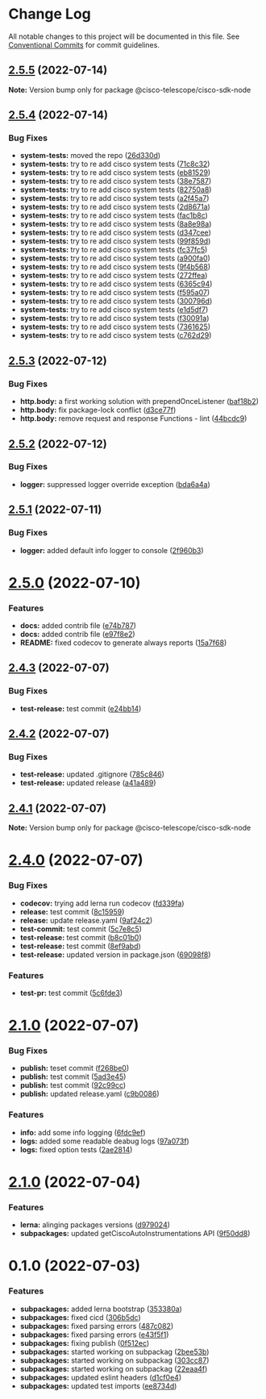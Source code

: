 # Change Log

All notable changes to this project will be documented in this file.
See [Conventional Commits](https://conventionalcommits.org) for commit guidelines.

## [2.5.5](https://github.com/cisco-open/otel-js/compare/@cisco-telescope/cisco-sdk-node@2.5.4...@cisco-telescope/cisco-sdk-node@2.5.5) (2022-07-14)

**Note:** Version bump only for package @cisco-telescope/cisco-sdk-node





## [2.5.4](https://github.com/cisco-open/otel-js/compare/@cisco-telescope/cisco-sdk-node@2.5.3...@cisco-telescope/cisco-sdk-node@2.5.4) (2022-07-14)


### Bug Fixes

* **system-tests:** moved the repo ([26d330d](https://github.com/cisco-open/otel-js/commit/26d330db4ebc947afb178a7e61e7f3ffc3c9f191))
* **system-tests:** try to re add cisco system tests ([71c8c32](https://github.com/cisco-open/otel-js/commit/71c8c32b00e27527fd2b30886da2f81e9de11b99))
* **system-tests:** try to re add cisco system tests ([eb81529](https://github.com/cisco-open/otel-js/commit/eb81529457add9fa4b66f2a80ec5cd7445d5830e))
* **system-tests:** try to re add cisco system tests ([38e7587](https://github.com/cisco-open/otel-js/commit/38e75876dcc4bfdb141742145ecbc103aaa4d08b))
* **system-tests:** try to re add cisco system tests ([82750a8](https://github.com/cisco-open/otel-js/commit/82750a80bcfe1733134f8bed9bc214bb0109f238))
* **system-tests:** try to re add cisco system tests ([a2f45a7](https://github.com/cisco-open/otel-js/commit/a2f45a7c391e3d7b9ce28a20335246449f37f554))
* **system-tests:** try to re add cisco system tests ([2d8671a](https://github.com/cisco-open/otel-js/commit/2d8671af50fa598d0ef1cd92a1944a4d2f4ea433))
* **system-tests:** try to re add cisco system tests ([fac1b8c](https://github.com/cisco-open/otel-js/commit/fac1b8c6f141f248f448b4e346481b6919bcf298))
* **system-tests:** try to re add cisco system tests ([8a8e98a](https://github.com/cisco-open/otel-js/commit/8a8e98a1fd56ec010b1457c9ac3e698f803504a7))
* **system-tests:** try to re add cisco system tests ([d347cee](https://github.com/cisco-open/otel-js/commit/d347ceedc26478d6cca12e4c87846b1096a60af9))
* **system-tests:** try to re add cisco system tests ([99f859d](https://github.com/cisco-open/otel-js/commit/99f859d611a1ac4f298fa48bcf79b4e1ec0acf3e))
* **system-tests:** try to re add cisco system tests ([fc37fc5](https://github.com/cisco-open/otel-js/commit/fc37fc582712dd7c4130b3323a04f549b2463b19))
* **system-tests:** try to re add cisco system tests ([a900fa0](https://github.com/cisco-open/otel-js/commit/a900fa079106e43078278917786c99a86faf3c80))
* **system-tests:** try to re add cisco system tests ([9f4b568](https://github.com/cisco-open/otel-js/commit/9f4b568419b91f21db2c3469cdb112744edcdd8a))
* **system-tests:** try to re add cisco system tests ([272ffea](https://github.com/cisco-open/otel-js/commit/272ffea3ab107aa99b193f5a167390af4485c892))
* **system-tests:** try to re add cisco system tests ([6365c94](https://github.com/cisco-open/otel-js/commit/6365c94b3ae47684875d2d4f6a2f4d6788bbb36a))
* **system-tests:** try to re add cisco system tests ([f595a07](https://github.com/cisco-open/otel-js/commit/f595a07f7b6e46aa328ef2037c688f8041d3066f))
* **system-tests:** try to re add cisco system tests ([300796d](https://github.com/cisco-open/otel-js/commit/300796da006c1352698c0f7094267889979d5433))
* **system-tests:** try to re add cisco system tests ([e1d5df7](https://github.com/cisco-open/otel-js/commit/e1d5df7893910ebddc9867f48e7b3c0a455e1901))
* **system-tests:** try to re add cisco system tests ([f30091a](https://github.com/cisco-open/otel-js/commit/f30091a744c83c1f8ee6e55802cbda495cc056a7))
* **system-tests:** try to re add cisco system tests ([7361625](https://github.com/cisco-open/otel-js/commit/7361625f314ca9db9eb55db2a75fdb81cf0c1a21))
* **system-tests:** try to re add cisco system tests ([c762d29](https://github.com/cisco-open/otel-js/commit/c762d29711a7e136a714852a909df8a69373f616))





## [2.5.3](https://github.com/cisco-open/otel-js/compare/@cisco-telescope/cisco-sdk-node@2.5.2...@cisco-telescope/cisco-sdk-node@2.5.3) (2022-07-12)


### Bug Fixes

* **http.body:** a first working solution with prependOnceListener ([baf18b2](https://github.com/cisco-open/otel-js/commit/baf18b2998c4ecf8663feb023011efe90d35694c))
* **http.body:** fix package-lock conflict ([d3ce77f](https://github.com/cisco-open/otel-js/commit/d3ce77f6569a747c740c1170b56bbef434dee3d0))
* **http.body:** remove request and response Functions - lint ([44bcdc9](https://github.com/cisco-open/otel-js/commit/44bcdc982d13125cb2725e1fbacc93acfba1420c))





## [2.5.2](https://github.com/cisco-open/otel-js/compare/@cisco-telescope/cisco-sdk-node@2.5.1...@cisco-telescope/cisco-sdk-node@2.5.2) (2022-07-12)


### Bug Fixes

* **logger:** suppressed logger override exception ([bda6a4a](https://github.com/cisco-open/otel-js/commit/bda6a4a739933d2b68134e75952c8f3a8d5f5b2a))





## [2.5.1](https://github.com/cisco-open/otel-js/compare/@cisco-telescope/cisco-sdk-node@2.5.0...@cisco-telescope/cisco-sdk-node@2.5.1) (2022-07-11)


### Bug Fixes

* **logger:** added default info logger to console ([2f960b3](https://github.com/cisco-open/otel-js/commit/2f960b3b6dc71c18b084088cc5721125ab776594))





# [2.5.0](https://github.com/cisco-open/otel-js/compare/@cisco-telescope/cisco-sdk-node@2.4.3...@cisco-telescope/cisco-sdk-node@2.5.0) (2022-07-10)

### Features

- **docs:** added contrib file ([e74b787](https://github.com/cisco-open/otel-js/commit/e74b787fc508632de6bd45bc1a6ba82485d8352b))
- **docs:** added contrib file ([e97f8e2](https://github.com/cisco-open/otel-js/commit/e97f8e2ce8d8b955a5dd9019ebc68ffa76de2e7a))
- **README:** fixed codecov to generate always reports ([15a7f68](https://github.com/cisco-open/otel-js/commit/15a7f68a909983f625d85b3b276e63816319e982))

## [2.4.3](https://github.com/cisco-open/otel-js/compare/@cisco-telescope/cisco-sdk-node@2.4.2...@cisco-telescope/cisco-sdk-node@2.4.3) (2022-07-07)

### Bug Fixes

- **test-release:** test commit ([e24bb14](https://github.com/cisco-open/otel-js/commit/e24bb14936ce7a21ea0615061e248db1cb7f5a49))

## [2.4.2](https://github.com/cisco-open/otel-js/compare/@cisco-telescope/cisco-sdk-node@2.4.1...@cisco-telescope/cisco-sdk-node@2.4.2) (2022-07-07)

### Bug Fixes

- **test-release:** updated .gitignore ([785c846](https://github.com/cisco-open/otel-js/commit/785c8465be5c1094736c5e360ba023a63d1b37ee))
- **test-release:** updated release ([a41a489](https://github.com/cisco-open/otel-js/commit/a41a48915d6a4703a6a3297f430d731a11c4bc73))

## [2.4.1](https://github.com/cisco-open/otel-js/compare/@cisco-telescope/cisco-sdk-node@2.4.0...@cisco-telescope/cisco-sdk-node@2.4.1) (2022-07-07)

**Note:** Version bump only for package @cisco-telescope/cisco-sdk-node

# [2.4.0](https://github.com/cisco-open/otel-js/compare/@cisco-telescope/cisco-sdk-node@2.1.0...@cisco-telescope/cisco-sdk-node@2.4.0) (2022-07-07)

### Bug Fixes

- **codecov:** trying add lerna run codecov ([fd339fa](https://github.com/cisco-open/otel-js/commit/fd339faf232b4e7dbcf1cbb923f3bb3e63c227cb))
- **release:** test commit ([8c15959](https://github.com/cisco-open/otel-js/commit/8c1595921c92ab4ee4b265c460e0af2c70551c04))
- **release:** update release.yaml ([9af24c2](https://github.com/cisco-open/otel-js/commit/9af24c2b1a5448bf96f66254fadc58461c6d30b7))
- **test-commit:** test commit ([5c7e8c5](https://github.com/cisco-open/otel-js/commit/5c7e8c51260db9c5c9bb32b78915680dcda3f6cf))
- **test-release:** test commit ([b8c01b0](https://github.com/cisco-open/otel-js/commit/b8c01b0e0b4fb8e54828b25192f93beb5054a661))
- **test-release:** test commit ([8ef9abd](https://github.com/cisco-open/otel-js/commit/8ef9abd7edbea5e168dc0876e03ef398a9228c59))
- **test-release:** updated version in package.json ([69098f8](https://github.com/cisco-open/otel-js/commit/69098f88f3fa7b448dd7a1e0f1584c62e4871e96))

### Features

- **test-pr:** test commit ([5c6fde3](https://github.com/cisco-open/otel-js/commit/5c6fde359fbee4bf3562d268d421c2f37230818a))

# [2.1.0](https://github.com/cisco-open/otel-js/compare/@cisco-telescope/cisco-sdk-node@2.0.2...@cisco-telescope/cisco-sdk-node@2.1.0) (2022-07-07)

### Bug Fixes

- **publish:** teset commit ([f268be0](https://github.com/cisco-open/otel-js/commit/f268be055b9b39a579d3b95e58ea1f152da9c7d8))
- **publish:** test commit ([5ad3e45](https://github.com/cisco-open/otel-js/commit/5ad3e45f60d3f0b771a44db5c82a3e824a310fc5))
- **publish:** test commit ([92c99cc](https://github.com/cisco-open/otel-js/commit/92c99cc6c1a67569fbc88bf8bdb54dcbe17b97da))
- **publish:** updated release.yaml ([c9b0086](https://github.com/cisco-open/otel-js/commit/c9b00869888847091d283ce45e1d555dfb21445c))

### Features

- **info:** add some info logging ([6fdc9ef](https://github.com/cisco-open/otel-js/commit/6fdc9eff2099b8891c79eb1404ebe0d0f8271d9d))
- **logs:** added some readable deabug logs ([97a073f](https://github.com/cisco-open/otel-js/commit/97a073ffc05031fe7684e53b4c797ea91b81ddf8))
- **logs:** fixed option tests ([2ae2814](https://github.com/cisco-open/otel-js/commit/2ae28142264bcc6913d6f229b6b32b480b5973e6))

# [2.1.0](https://github.com/epsagon/otel-js/compare/cisco-telescope@0.1.1...cisco-telescope@2.1.0) (2022-07-04)

### Features

- **lerna:** alinging packages versions ([d979024](https://github.com/epsagon/otel-js/commit/d9790244f1f928364eaf3811cd670f4bbf41dce6))
- **subpackages:** updated getCiscoAutoInstrumentations API ([9f50dd8](https://github.com/epsagon/otel-js/commit/9f50dd84ae57de18b294009ca53bd50f91c57c6b))

# 0.1.0 (2022-07-03)

### Features

- **subpackages:** added lerna bootstrap ([353380a](https://github.com/epsagon/otel-js/commit/353380ac41bbdfcccf143ca0d123206a1e616438))
- **subpackages:** fixed cicd ([306b5dc](https://github.com/epsagon/otel-js/commit/306b5dc6a60ed3538185e107680a71d52075c17e))
- **subpackages:** fixed parsing errors ([487c082](https://github.com/epsagon/otel-js/commit/487c0828b6588b1b5138a096c935a6558e93f6d7))
- **subpackages:** fixed parsing errors ([e43f5f1](https://github.com/epsagon/otel-js/commit/e43f5f19eefd764225529b5c5087252c00a0e416))
- **subpackages:** fixing publish ([0f512ec](https://github.com/epsagon/otel-js/commit/0f512ec9ff57a278856b66ee3076d2df6d92a246))
- **subpackages:** started working on subpackag ([2bee53b](https://github.com/epsagon/otel-js/commit/2bee53b4b38c41b65197cafe31c9a4ef03c4b6bd))
- **subpackages:** started working on subpackag ([303cc87](https://github.com/epsagon/otel-js/commit/303cc87005d9741d2bcdb01904429f4a64020ab1))
- **subpackages:** started working on subpackag ([22eaa4f](https://github.com/epsagon/otel-js/commit/22eaa4f920a157b385dc1164e4a9ce50d730ce0d))
- **subpackages:** updated eslint headers ([d1cf0e4](https://github.com/epsagon/otel-js/commit/d1cf0e435c0bcd19321a4aedb71c0cc7f910fdd1))
- **subpackages:** updated test imports ([ee8734d](https://github.com/epsagon/otel-js/commit/ee8734de3cf47b53b4de0080662f3e97c9569eab))
